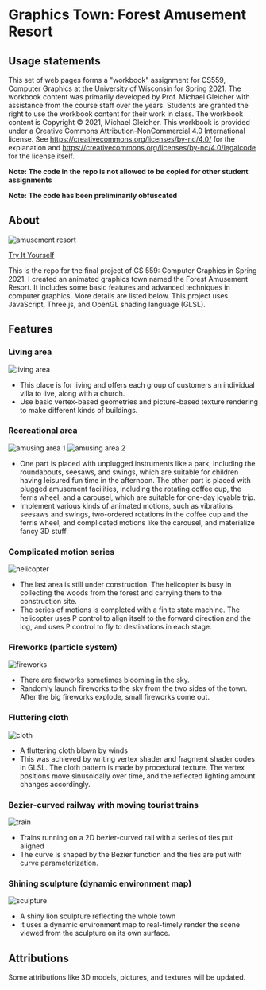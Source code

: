 # Graphics Town: Forest Amusement Resort
## Usage statements
This set of web pages forms a "workbook" assignment for CS559, Computer Graphics at the University of Wisconsin for Spring 2021. The workbook content was primarily developed by Prof. Michael Gleicher with assistance from the course staff over the years. Students are granted the right to use the workbook content for their work in class. The workbook content is Copyright &copy; 2021, Michael Gleicher. This workbook is provided under a Creative Commons Attribution-NonCommercial 4.0 International license. See https://creativecommons.org/licenses/by-nc/4.0/ for the explanation and https://creativecommons.org/licenses/by-nc/4.0/legalcode for the license itself.

**Note: The code in the repo is not allowed to be copied for other student assignments**

**Note: The code has been preliminarily obfuscated**

## About
![amusement resort](./images/all.png)

[Try It Yourself](https://danielyamchen.github.io/GraphicsTown/for_students/12-grtown.html)

This is the repo for the final project of CS 559: Computer Graphics in Spring 2021. I created an animated graphics town named the Forest Amusement Resort. It includes some basic features and advanced techniques in computer graphics. More details are listed below. This project uses JavaScript, Three.js, and OpenGL shading language (GLSL).

## Features
### Living area
![living area](./images/living_area.png)
- This place is for living and offers each group of customers an individual villa to live, along with a church.
- Use basic vertex-based geometries and picture-based texture rendering to make different kinds of buildings.

### Recreational area
![amusing area 1](./images/amusing_area1.png) ![amusing area 2](./images/amusing_area2.png)
- One part is placed with unplugged instruments like a park, including the roundabouts, seesaws, and swings, which are suitable for children having leisured fun time in the afternoon. The other part is placed with plugged amusement facilities, including the rotating coffee cup, the ferris wheel, and a carousel, which are suitable for one-day joyable trip.
- Implement various kinds of animated motions, such as vibrations seesaws and swings, two-ordered rotations in the coffee cup and the ferris wheel, and complicated motions like the carousel, and materialize fancy 3D stuff. 

### Complicated motion series
![helicopter](./images/helicopter.png)
- The last area is still under construction. The helicopter is busy in collecting the woods from the forest and carrying them to the construction site.
- The series of motions is completed with a finite state machine. The helicopter uses P control to align itself to the forward direction and the log, and uses P control to fly to destinations in each stage.

### Fireworks (particle system)
![fireworks](./images/fireworks.png)
- There are fireworks sometimes blooming in the sky.
- Randomly launch fireworks to the sky from the two sides of the town. After the big fireworks explode, small fireworks come out.

### Fluttering cloth
![cloth](./images/cloth.png)
- A fluttering cloth blown by winds
- This was achieved by writing vertex shader and fragment shader codes in GLSL. The cloth pattern is made by procedural texture. The vertex positions move sinusoidally over time, and the reflected lighting amount changes accordingly.

### Bezier-curved railway with moving tourist trains
![train](./images/train.png)
- Trains running on a 2D bezier-curved rail with a series of ties put aligned
- The curve is shaped by the Bezier function and the ties are put with curve parameterization.

### Shining sculpture (dynamic environment map)
![sculpture](./images/sculpture.png)
- A shiny lion sculpture reflecting the whole town
- It uses a dynamic environment map to real-timely render the scene viewed from the sculpture on its own surface.



## Attributions
Some attributions like 3D models, pictures, and textures will be updated.